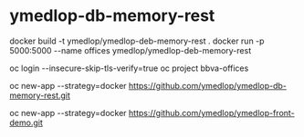 # ymedlop-db-memory-rest



 docker build -t ymedlop/ymedlop-deb-memory-rest .
 docker run -p 5000:5000 --name offices ymedlop/ymedlop-deb-memory-rest

oc login --insecure-skip-tls-verify=true
oc project bbva-offices

oc new-app --strategy=docker https://github.com/ymedlop/ymedlop-db-memory-rest.git

oc new-app --strategy=docker https://github.com/ymedlop/ymedlop-front-demo.git